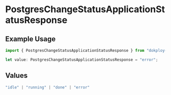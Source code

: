 # PostgresChangeStatusApplicationStatusResponse

## Example Usage

```typescript
import { PostgresChangeStatusApplicationStatusResponse } from "dokploy-sdk/models/operations";

let value: PostgresChangeStatusApplicationStatusResponse = "error";
```

## Values

```typescript
"idle" | "running" | "done" | "error"
```